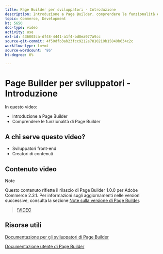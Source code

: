 ```yaml
---
title: Page Builder per sviluppatori - Introduzione
description: Introduzione a Page Builder, comprendere le funzionalità di Page Builder
topic: Commerce, Development
kt: 5650
doc-type: video
activity: use
exl-id: 436003ca-df48-4441-a1f4-bd8ea977a9cc
source-git-commit: 4f50dfb3ab23fcc9212e7810210b15840b634c2c
workflow-type: tm+mt
source-wordcount: '86'
ht-degree: 0%

---
```


# Page Builder per sviluppatori - Introduzione

In questo video:

- Introduzione a Page Builder
- Comprendere le funzionalità di Page Builder

## A chi serve questo video?

- Sviluppatori front-end
- Creatori di contenuti

## Contenuto video

>[!NOTE]
>
>Questo contenuto riflette il rilascio di Page Builder 1.0.0 per Adobe Commerce 2.3.1. Per informazioni sugli aggiornamenti nelle versioni successive, consulta la sezione [Note sulla versione di Page Builder](https://devdocs.magento.com/page-builder/docs/release-notes.html).

>[!VIDEO](https://video.tv.adobe.com/v/35709?quality=12&learn=on)

## Risorse utili

[Documentazione per gli sviluppatori di Page Builder](https://devdocs.magento.com/page-builder/docs/index.html)

[Documentazione utente di Page Builder](https://docs.magento.com/user-guide/cms/page-builder.html)
